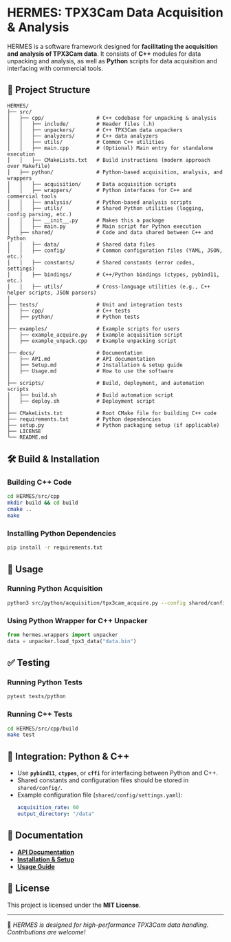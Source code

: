 # HERMES: TPX3Cam Data Acquisition & Analysis

HERMES is a software framework designed for **facilitating the acquisition and analysis of TPX3Cam data**. It consists of **C++** modules for data unpacking and analysis, as well as **Python** scripts for data acquisition and interfacing with commercial tools.

## 📂 Project Structure

```
HERMES/
├── src/
│   ├── cpp/                 # C++ codebase for unpacking & analysis
│   │   ├── include/         # Header files (.h)
│   │   ├── unpackers/       # C++ TPX3Cam data unpackers
│   │   ├── analyzers/       # C++ data analyzers
│   │   ├── utils/           # Common C++ utilities
│   │   ├── main.cpp         # (Optional) Main entry for standalone execution
│   │   ├── CMakeLists.txt   # Build instructions (modern approach over Makefile)
│   ├── python/              # Python-based acquisition, analysis, and wrappers
│   │   ├── acquisition/     # Data acquisition scripts
│   │   ├── wrappers/        # Python interfaces for C++ and commercial tools
│   │   ├── analysis/        # Python-based analysis scripts
│   │   ├── utils/           # Shared Python utilities (logging, config parsing, etc.)
│   │   ├── __init__.py      # Makes this a package
│   │   ├── main.py          # Main script for Python execution
│   ├── shared/              # Code and data shared between C++ and Python
│   │   ├── data/            # Shared data files
│   │   ├── config/          # Common configuration files (YAML, JSON, etc.)
│   │   ├── constants/       # Shared constants (error codes, settings)
│   │   ├── bindings/        # C++/Python bindings (ctypes, pybind11, etc.)
│   │   ├── utils/           # Cross-language utilities (e.g., C++ helper scripts, JSON parsers)
│
├── tests/                   # Unit and integration tests
│   ├── cpp/                 # C++ tests
│   ├── python/              # Python tests
│
├── examples/                # Example scripts for users
│   ├── example_acquire.py   # Example acquisition script
│   ├── example_unpack.cpp   # Example unpacking script
│
├── docs/                    # Documentation
│   ├── API.md               # API documentation
│   ├── Setup.md             # Installation & setup guide
│   ├── Usage.md             # How to use the software
│
├── scripts/                 # Build, deployment, and automation scripts
│   ├── build.sh             # Build automation script
│   ├── deploy.sh            # Deployment script
│
├── CMakeLists.txt           # Root CMake file for building C++ code
├── requirements.txt         # Python dependencies
├── setup.py                 # Python packaging setup (if applicable)
├── LICENSE
└── README.md
```

## 🛠 Build & Installation

### **Building C++ Code**
```sh
cd HERMES/src/cpp
mkdir build && cd build
cmake ..
make
```

### **Installing Python Dependencies**
```sh
pip install -r requirements.txt
```

## 🚀 Usage

### **Running Python Acquisition**
```sh
python3 src/python/acquisition/tpx3cam_acquire.py --config shared/config/settings.yaml
```

### **Using Python Wrapper for C++ Unpacker**
```python
from hermes.wrappers import unpacker
data = unpacker.load_tpx3_data("data.bin")
```

## ✅ Testing

### **Running Python Tests**
```sh
pytest tests/python
```

### **Running C++ Tests**
```sh
cd HERMES/src/cpp/build
make test
```

## 🔗 Integration: Python & C++

- Use **`pybind11`**, **`ctypes`**, or **`cffi`** for interfacing between Python and C++.
- Shared constants and configuration files should be stored in `shared/config/`.
- Example configuration file (`shared/config/settings.yaml`):
  ```yaml
  acquisition_rate: 60
  output_directory: "/data"
  ```

## 📝 Documentation

- **[API Documentation](docs/API.md)**
- **[Installation & Setup](docs/Setup.md)**
- **[Usage Guide](docs/Usage.md)**

## 📜 License

This project is licensed under the **MIT License**.

---

🚀 *HERMES is designed for high-performance TPX3Cam data handling. Contributions are welcome!*

